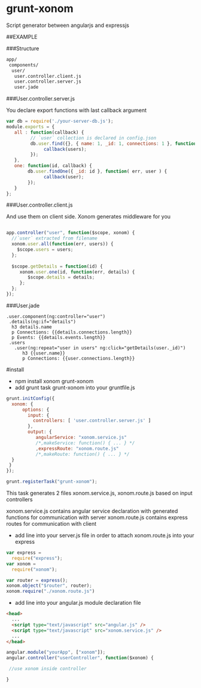 # grunt-xonom
Script generator between angularjs and expressjs 

##EXAMPLE

###Structure

```sh
app/
 components/
  user/
   user.controller.client.js
   user.controller.server.js
   user.jade
```

###User.controller.server.js

You declare export functions with last callback argument

```Javascript 
var db = require('./your-server-db.js');
module.exports = {
   all : function(callback) {
         // `user` collection is declared in config.json
         db.user.find({}, { name: 1, _id: 1, connections: 1 }, function( err, users)  {
              callback(users);
         });
   },
   one: function(id, callback) {
        db.user.findOne({ _id: id }, function( err, user ) {
              callback(user);
        });
   }
};
```

###User.controller.client.js

And use them on client side. Xonom generates middleware for you

```Javascript 

app.controller("user", function($scope, xonom) {
  //`user` extracted from filename
  xonom.user.all(function(err, users)) {
    $scope.users = users;
  };
  
  $scope.getDetails = function(id) {
     xonom.user.one(id, function(err, details) { 
        $scope.details = details;
     };
  };
});

```

###User.jade

```Jade 
.user.component(ng:controller="user")
 .details(ng:if="details")
  h3 details.name
  p Connections: {{details.connections.length}}
  p Events: {{details.events.length}}
 .users
   .user(ng:repeat="user in users" ng:click="getDetails(user._id)")
      h3 {{user.name}}
      p Connections: {{user.connections.length}}
```





#install
* npm install xonom grunt-xonom
* add grunt task grunt-xonom into your gruntfile.js

```Javascript
grunt.initConfig({
  xonom: {
      options: {
        input: {
          controllers: [ 'user.controller.server.js' ]
        },
        output: {
           angularService: "xonom.service.js"
           /*,makeService: function() { ... } */
           ,expressRoute: "xonom.route.js"
           /*,makeRoute: function() { ... } */
  }
 }
});

grunt.registerTask("grunt-xonom");
```
This task generates 2 files xonom.service.js, xonom.route.js based on input controllers

xonom.service.js contains angular service declaration with generated functions for communication with server
xonom.route.js contains express routes for communication with client

* add line into your server.js file in order to attach xonom.route.js into your express

```Javascript
var express = 
  require("express");
var xonom = 
  require("xonom");

var router = express();
xonom.object("$router", router);
xonom.require("./xonom.route.js")
```

* add line into your angular.js module declaration file

```Html
<head>
  ...
  <script type="text/javascript" src="angular.js" />
  <script type="text/javascript" src="xonom.service.js" />
  ...
</head>
```

```Javascript
angular.module("yourApp", ["xonom"]);
angular.controller("userController", function($xonom) {

 //use xonom inside controller

}
```
